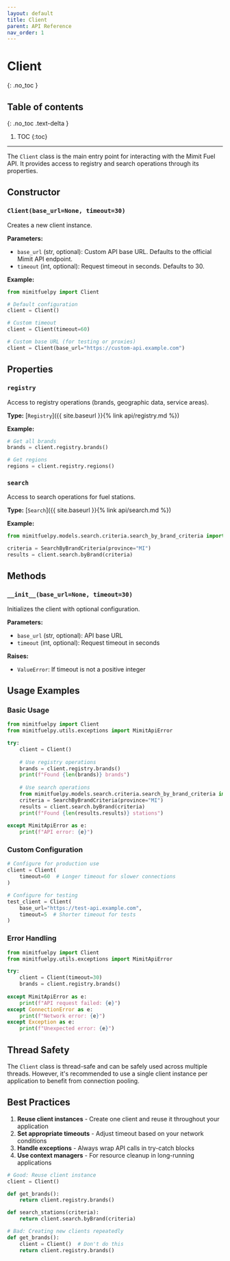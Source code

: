```yaml
---
layout: default
title: Client
parent: API Reference
nav_order: 1
---
```


# Client
{: .no_toc }

## Table of contents
{: .no_toc .text-delta }

1. TOC
{:toc}

---

The `Client` class is the main entry point for interacting with the Mimit Fuel API. It provides access to registry and search operations through its properties.

## Constructor

### `Client(base_url=None, timeout=30)`

Creates a new client instance.

**Parameters:**
- `base_url` (str, optional): Custom API base URL. Defaults to the official Mimit API endpoint.
- `timeout` (int, optional): Request timeout in seconds. Defaults to 30.

**Example:**
```python
from mimitfuelpy import Client

# Default configuration
client = Client()

# Custom timeout
client = Client(timeout=60)

# Custom base URL (for testing or proxies)
client = Client(base_url="https://custom-api.example.com")
```

## Properties

### `registry`

Access to registry operations (brands, geographic data, service areas).

**Type:** [`Registry`]({{ site.baseurl }}{% link api/registry.md %})

**Example:**
```python
# Get all brands
brands = client.registry.brands()

# Get regions
regions = client.registry.regions()
```

### `search`

Access to search operations for fuel stations.

**Type:** [`Search`]({{ site.baseurl }}{% link api/search.md %})

**Example:**
```python
from mimitfuelpy.models.search.criteria.search_by_brand_criteria import SearchByBrandCriteria

criteria = SearchByBrandCriteria(province="MI")
results = client.search.byBrand(criteria)
```

## Methods

### `__init__(base_url=None, timeout=30)`

Initializes the client with optional configuration.

**Parameters:**
- `base_url` (str, optional): API base URL
- `timeout` (int, optional): Request timeout in seconds

**Raises:**
- `ValueError`: If timeout is not a positive integer

## Usage Examples

### Basic Usage

```python
from mimitfuelpy import Client
from mimitfuelpy.utils.exceptions import MimitApiError

try:
    client = Client()
    
    # Use registry operations
    brands = client.registry.brands()
    print(f"Found {len(brands)} brands")
    
    # Use search operations
    from mimitfuelpy.models.search.criteria.search_by_brand_criteria import SearchByBrandCriteria
    criteria = SearchByBrandCriteria(province="MI")
    results = client.search.byBrand(criteria)
    print(f"Found {len(results.results)} stations")
    
except MimitApiError as e:
    print(f"API error: {e}")
```

### Custom Configuration

```python
# Configure for production use
client = Client(
    timeout=60  # Longer timeout for slower connections
)

# Configure for testing
test_client = Client(
    base_url="https://test-api.example.com",
    timeout=5  # Shorter timeout for tests
)
```

### Error Handling

```python
from mimitfuelpy import Client
from mimitfuelpy.utils.exceptions import MimitApiError

try:
    client = Client(timeout=30)
    brands = client.registry.brands()
    
except MimitApiError as e:
    print(f"API request failed: {e}")
except ConnectionError as e:
    print(f"Network error: {e}")
except Exception as e:
    print(f"Unexpected error: {e}")
```

## Thread Safety

The `Client` class is thread-safe and can be safely used across multiple threads. However, it's recommended to use a single client instance per application to benefit from connection pooling.

## Best Practices

1. **Reuse client instances** - Create one client and reuse it throughout your application
2. **Set appropriate timeouts** - Adjust timeout based on your network conditions
3. **Handle exceptions** - Always wrap API calls in try-catch blocks
4. **Use context managers** - For resource cleanup in long-running applications

```python
# Good: Reuse client instance
client = Client()

def get_brands():
    return client.registry.brands()

def search_stations(criteria):
    return client.search.byBrand(criteria)

# Bad: Creating new clients repeatedly
def get_brands():
    client = Client()  # Don't do this
    return client.registry.brands()
```